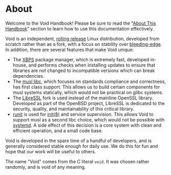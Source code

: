 # About

Welcome to the Void Handbook! Please be sure to read the "[About This
Handbook](./about-this-handbook.md)" section to learn how to use this
documentation effectively.

Void is an independent, [rolling
release](https://en.wikipedia.org/wiki/Rolling_release) Linux distribution,
developed from scratch rather than as a fork, with a focus on stability over
[bleeding-edge](https://en.wikipedia.org/wiki/Bleeding_edge_technology). In
addition, there are several features that make Void unique:

- The [XBPS](https://github.com/void-linux/xbps) package manager, which is
   extremely fast, developed in-house, and performs checks when installing
   updates to ensure that libraries are not changed to incompatible versions
   which can break dependencies.
- The [musl libc](https://musl.libc.org/), which focuses on standards compliance
   and correctness, has first class support. This allows us to build certain
   components for musl systems statically, which would not be practical on glibc
   systems.
- The [LibreSSL](https://www.libressl.org/) fork is used instead of the mainline
   OpenSSL library. Developed as part of the OpenBSD project, LibreSSL is
   dedicated to the security, quality, and maintainability of this critical
   library.
- [runit](../config/services/index.md) is used for
   [init(8)](https://man.voidlinux.org/init.8) and service supervision. This
   allows Void to support musl as a second libc choice, which would not be
   possible with [systemd](https://www.freedesktop.org/wiki/Software/systemd/).
   A side effect of this decision is a core system with clean and efficient
   operation, and a small code base.

Void is developed in the spare time of a handful of developers, and is generally
considered stable enough for daily use. We do this for fun and hope that our
work will be useful to others.

The name "Void" comes from the C literal `void`. It was chosen rather randomly,
and is void of any meaning.
